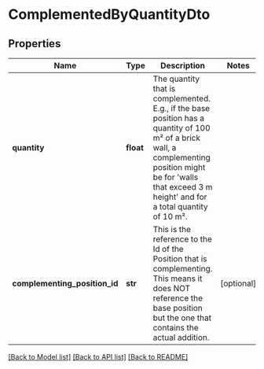 # ComplementedByQuantityDto

## Properties
Name | Type | Description | Notes
------------ | ------------- | ------------- | -------------
**quantity** | **float** | The quantity that is complemented. E.g., if the base position has a quantity of 100 m² of a brick wall, a complementing position might be for &#39;walls that exceed 3 m height&#39; and for a total quantity of 10 m². | 
**complementing_position_id** | **str** | This is the reference to the Id of the Position that is complementing. This means it does NOT reference the base position but the one that contains the actual addition. | [optional] 

[[Back to Model list]](../README.md#documentation-for-models) [[Back to API list]](../README.md#documentation-for-api-endpoints) [[Back to README]](../README.md)


